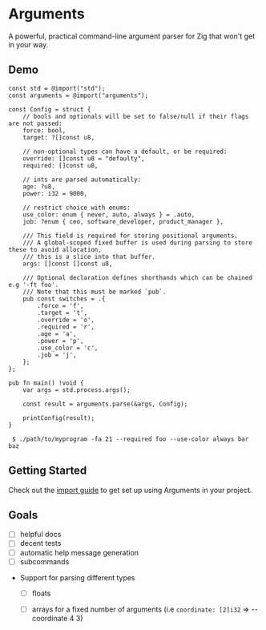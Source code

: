 # Arguments

A powerful, practical command-line argument parser for Zig that won't get in your way.

## Demo

```zig
const std = @import("std");
const arguments = @import("arguments");

const Config = struct {
    // bools and optionals will be set to false/null if their flags are not passed:
    force: bool,
    target: ?[]const u8,

    // non-optional types can have a default, or be required:
    override: []const u8 = "defaulty",
    required: []const u8,

    // ints are parsed automatically:
    age: ?u8,
    power: i32 = 9000,

    // restrict choice with enums:
    use_color: enum { never, auto, always } = .auto,
    job: ?enum { ceo, software_developer, product_manager },

    /// This field is required for storing positional arguments.
    /// A global-scoped fixed buffer is used during parsing to store these to avoid allocation,
    /// this is a slice into that buffer.
    args: []const []const u8,

    /// Optional declaration defines shorthands which can be chained e.g '-ft foo'.
    /// Note that this must be marked `pub`.
    pub const switches = .{
        .force = 'f',
        .target = 't',
        .override = 'o',
        .required = 'r',
        .age = 'a',
        .power = 'p',
        .use_color = 'c',
        .job = 'j',
    };
};

pub fn main() !void {
    var args = std.process.args();

    const result = arguments.parse(&args, Config);

    printConfig(result);
}
```

```
 $ ./path/to/myprogram -fa 21 --required foo --use-color always bar baz
```

## Getting Started

Check out the [import guide](https://github.com/n0s4/Arguments/wiki/Importing) to get set up using Arguments in your project.

## Goals
- [ ] helpful docs
- [ ] decent tests
- [ ] automatic help message generation
- [ ] subcommands
- Support for parsing different types
  - [ ] floats
  - [ ] arrays for a fixed number of arguments (i.e `coordinate: [2]i32` => --coordinate 4 3)

